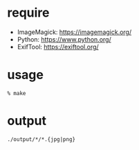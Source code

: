 # require

- ImageMagick: https://imagemagick.org/
- Python: https://www.python.org/
- ExifTool: https://exiftool.org/

# usage

```
% make
```

# output

```
./output/*/*.{jpg|png}
```
